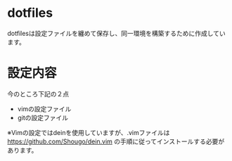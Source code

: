 # dotfiles
dotfilesは設定ファイルを纏めて保存し、同一環境を構築するために作成しています。

# 設定内容
今のところ下記の２点
* vimの設定ファイル
* gitの設定ファイル

※Vimの設定ではdeinを使用していますが、.vimファイルは
https://github.com/Shougo/dein.vim
の手順に従ってインストールする必要があります。
